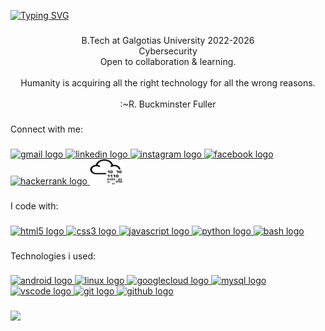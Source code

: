 <a href="https://git.io/typing-svg"><img src="https://readme-typing-svg.demolab.com?font=Fira+Code&pause=1000&random=false&width=435&lines=Hii,+I'm+Abhishek+Kashyap." alt="Typing SVG" /></a>

###

<p align="center">B.Tech at Galgotias University 2022-2026<br>Cybersecurity<br>Open to collaboration & learning.<br><br>Humanity is acquiring all the right technology for all the wrong reasons.<br><br>:~R. Buckminster Fuller</p>

###

<p align="left">Connect with me:</p>

###

<div align="left">
  <a href="mailto:abhisheksingh00052@gmail.com" target="_blank">
    <img src="https://raw.githubusercontent.com/maurodesouza/profile-readme-generator/master/src/assets/icons/social/gmail/default.svg" width="52" height="40" alt="gmail logo"  />
  </a>
  <a href="https://www.linkedin.com/in/abhishek--kashyap/" target="_blank">
    <img src="https://raw.githubusercontent.com/maurodesouza/profile-readme-generator/master/src/assets/icons/social/linkedin/default.svg" width="52" height="40" alt="linkedin logo"  />
  </a>
  <a href="https://www.instagram.com/abhishek.__.singh" target="_blank">
    <img src="https://raw.githubusercontent.com/maurodesouza/profile-readme-generator/master/src/assets/icons/social/instagram/default.svg" width="52" height="40" alt="instagram logo"  />
  </a>
  <a href="https://www.facebook.com/abhishek.singh052" target="_blank">
    <img src="https://raw.githubusercontent.com/maurodesouza/profile-readme-generator/master/src/assets/icons/social/facebook/default.svg" width="52" height="40" alt="facebook logo"  />
  </a>
  <a href="https://www.hackerrank.com/profile/abhishek__exe" target="_blank">
    <img src="https://raw.githubusercontent.com/maurodesouza/profile-readme-generator/master/src/assets/icons/social/hackerrank/default.svg" width="52" height="40" alt="hackerrank logo"  />
  </a>
  <a href="https://tryhackme.com/p/hustler.exe" target="_blank">
    <img src="https://raw.githubusercontent.com/maurodesouza/profile-readme-generator/master/src/assets/icons/social/tryhackme/default.svg" width="52" height="40" alt="tryhackme logo"  />
  </a>
</div>

###

<p align="left">I code with:</p>

###

<div align="left">
  <a href="https://developer.mozilla.org/en-US/docs/Web/HTML" target="_blank">
    <img src="https://cdn.jsdelivr.net/gh/devicons/devicon/icons/html5/html5-original.svg" width="52 height="40" alt="html5 logo"  />
  </a>
  <a href="https://developer.mozilla.org/en-US/docs/Web/HTML" target="_blank">
    <img src="https://cdn.jsdelivr.net/gh/devicons/devicon/icons/css3/css3-original.svg" width="52 height="40" alt="css3 logo"  />
  </a>
  <!--
  <a href="https://www.oracle.com/in/java" target="_blank">
    <img src="https://cdn.jsdelivr.net/gh/devicons/devicon/icons/java/java-original.svg" width="52 height="40" alt="java logo"  />
  </a>
  -->
  <a href="https://developer.mozilla.org/en-US/docs/Web/javascript" target="_blank">
    <img src="https://cdn.jsdelivr.net/gh/devicons/devicon/icons/javascript/javascript-original.svg" width="52 height="40" alt="javascript logo"  />
  </a>
  <!--
  <a href="https://www.gnu.org/software/gnu-c-manual/gnu-c-manual.html" target="_blank">
    <img src="https://cdn.jsdelivr.net/gh/devicons/devicon/icons/c/c-original.svg" width="52 height="40" alt="c logo"  />
  </a>
  <a href="https://cplusplus.com/doc/tutorial" target="_blank">
    <img src="https://cdn.jsdelivr.net/gh/devicons/devicon/icons/cplusplus/cplusplus-original.svg" width="52 height="40" alt="cplusplus logo"  />
  </a>
  -->
  <a href="https://www.python.org" target="_blank">
    <img src="https://cdn.jsdelivr.net/gh/devicons/devicon/icons/python/python-original.svg" width="52 height="40" alt="python logo"  />
  </a>
  <!--
  <a href="https://www.php.net/docs.php" target="_blank">
    <img src="https://cdn.jsdelivr.net/gh/devicons/devicon/icons/php/php-original.svg" width="52 height="40" alt="php logo"  />
  </a>
  -->
  <a href="https://www.gnu.org/software/bash/manual/bash.html" target="_blank">
    <img src="https://cdn.jsdelivr.net/gh/devicons/devicon/icons/bash/bash-original.svg" width="52 height="40" alt="bash logo"  />
  </a>
</div>

###

<p align="left">Technologies i used:</p>

###

<div align="left">
  <a href="https://developer.android.com" target="_blank">
    <img src="https://cdn.jsdelivr.net/gh/devicons/devicon/icons/android/android-original.svg" width="52" height="40" alt="android logo"  />
  </a>
  <a href="https://linux.org" target="_blank">
    <img src="https://cdn.jsdelivr.net/gh/devicons/devicon/icons/linux/linux-original.svg" height="40" alt="linux logo"  />
  </a>
  <a href="https://cloud.google.com" target="_blank">
    <img src="https://cdn.jsdelivr.net/gh/devicons/devicon/icons/googlecloud/googlecloud-original.svg" width="52" height="40" alt="googlecloud logo"  />
  </a>
  <!--
  <a href="https://www.oracle.com" target="_blank">
    <img src="https://cdn.jsdelivr.net/gh/devicons/devicon/icons/oracle/oracle-original.svg" width="52" height="40" alt="oracle logo"  />
  </a>
  -->
  <a href="https://www.mysql.com" target="_blank">
    <img src="https://cdn.jsdelivr.net/gh/devicons/devicon/icons/mysql/mysql-original.svg" width="52" height="40" alt="mysql logo"  />
  </a>
  <a href="https://code.visualstudio.com" target="_blank">
    <img src="https://cdn.jsdelivr.net/gh/devicons/devicon/icons/vscode/vscode-original.svg" width="52" height="40" alt="vscode logo"  />
  </a>
  <a href="https://git-scm.com" target="_blank">
    <img src="https://cdn.jsdelivr.net/gh/devicons/devicon/icons/git/git-original.svg" width="52" height="40" alt="git logo"  />
  </a>
  <a href="https://github.com" target="_blank">
    <img src="https://cdn.jsdelivr.net/gh/devicons/devicon/icons/github/github-original.svg" width="52" height="40" alt="github logo"  />
  </a>
</div>

###

<div align="left">
  <img src="https://visitor-badge.laobi.icu/badge?page_id=hustler-exe.hustler-exe&"  />
</div>

###

